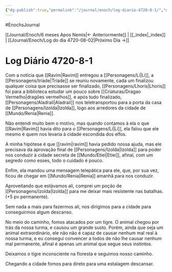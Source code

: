 ```yaml
---
{"dg-publish":true,"permalink":"/journal/enoch/log-diario-4720-8-1/","dgHomeLink":true,"dgPassFrontmatter":false}
---
```


#EnochsJournal 

[[Journal/Enoch/6 meses Apos Nemis|<- Anteriormente]] | [[_index|_index]] | [[Journal/Enoch/Log do dia 4720-08-02|Próximo Dia ->]]

# Log Diário 4720-8-1
Com a notícia que [[Ravim|Ravim]] entregou a [[Personagens/Li|Li]], a [[Personagens/triade|Tríade]] se reuniu novamente, cada um finalizou qualquer coisa que precisasse ser finalizado, [[Personagens/Lhoris|Lhoris]] foi para a biblioteca estudar um pouco sobre [[Criaturas/Dragao Vermelho|dragões vermelhos]], e após tudo finalizado, [[Personagens/Aladrail|Aladrail]] nos teletransportou para a porta da casa de [[Personagens/Izolda|Izolda]], logo aos arredores da cidade de [[Mundo/Renia|Renia]].

Não entendi muito bem o motivo, mas quando contamos à ela o que [[Ravim|Ravim]] havia dito para o [[Personagens/Li|Li]], ela falou que ele mesmo é quem nos levaria à cidade escondida dos elfos.

A minha hipótese é que [[ravim|ravim]] havia pedido nossa ajuda, mas ele precisava da aprovação final de [[Personagens/Izolda|Izolda]] para poder nos conduzir à cidade secreta de [[Mundo/Etiei|Etiei]], afinal, com um segredo como esses, todo o cuidado é pouco.

Enfim, ela mandou uma mensagem telepática para ele, que, por sua vez, ficou de chegar em [[Mundo/Renia|Renia]] amanhã para nos conduzir.

Aproveitando que estávamos ali, comprei um poção de [[Personagens/Izolda|Izolda]] para me deixar mais resistente nas batalhas. (+5 pv permanente).

Sem nada a mais para fazermos ali, nos dirigimos para a cidade para conseguirmos algum descanso.

No meio do caminho, fomos atacados por um tigre. O animal chegou por trás da nossa turma, e causou um grande susto. Porém, ainda que seja um animal extraordinário, ele não não é capaz de causar nenhum mal real à nossa turma, e eu consegui convencer a todos de não lhe causar nenhum mal permanente, afinal é apenas um animal que segue seus instintos.

Deixamos o tigre inconsciente na floresta e seguimos nosso caminho.

Chegando a cidade fomos para direto para uma estalagem descansar.